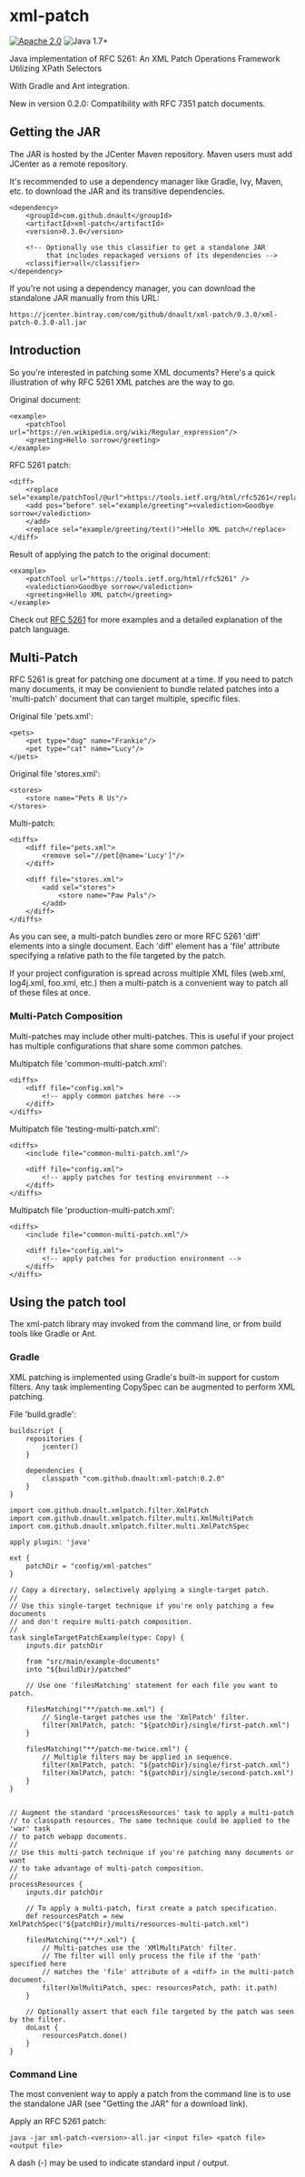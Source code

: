 # xml-patch

[![Apache 2.0](https://img.shields.io/badge/license-Apache%202.0-blue.svg)](http://www.apache.org/licenses/LICENSE-2.0)
![Java 1.7+](https://img.shields.io/badge/java-1.7+-lightgray.svg)

Java implementation of RFC 5261: An XML Patch Operations Framework Utilizing XPath Selectors

With Gradle and Ant integration.

New in version 0.2.0: Compatibility with RFC 7351 patch documents.


## Getting the JAR

The JAR is hosted by the JCenter Maven repository. Maven users must add JCenter as a remote repository.

It's recommended to use a dependency manager like Gradle, Ivy, Maven, etc. to download the JAR and its transitive
dependencies.

    <dependency>
        <groupId>com.github.dnault</groupId>
        <artifactId>xml-patch</artifactId>
        <version>0.3.0</version>

        <!-- Optionally use this classifier to get a standalone JAR
             that includes repackaged versions of its dependencies -->
        <classifier>all</classifier>
    </dependency>


If you're not using a dependency manager, you can download the standalone JAR manually from this URL:

    https://jcenter.bintray.com/com/github/dnault/xml-patch/0.3.0/xml-patch-0.3.0-all.jar


## Introduction

So you're interested in patching some XML documents? Here's a quick illustration of why RFC 5261 XML patches
are the way to go.

Original document:

    <example>
        <patchTool url="https://en.wikipedia.org/wiki/Regular_expression"/>
        <greeting>Hello sorrow</greeting>
    </example>


RFC 5261 patch:

    <diff>
        <replace sel="example/patchTool/@url">https://tools.ietf.org/html/rfc5261</replace>
        <add pos="before" sel="example/greeting"><valediction>Goodbye sorrow</valediction>
        </add>
        <replace sel="example/greeting/text()">Hello XML patch</replace>
    </diff>


Result of applying the patch to the original document:

    <example>
        <patchTool url="https://tools.ietf.org/html/rfc5261" />
        <valediction>Goodbye sorrow</valediction>
        <greeting>Hello XML patch</greeting>
    </example>


Check out [RFC 5261](https://tools.ietf.org/html/rfc5261) for more examples
and a detailed explanation of the patch language.


## Multi-Patch

RFC 5261 is great for patching one document at a time. If you need to patch many documents,
it may be convienient to bundle related patches into a 'multi-patch' document that can target
multiple, specific files.


Original file 'pets.xml':

    <pets>
        <pet type="dog" name="Frankie"/>
        <pet type="cat" name="Lucy"/>
    </pets>


Original file 'stores.xml':

    <stores>
        <store name="Pets R Us"/>
    </stores>


Multi-patch:

    <diffs>
        <diff file="pets.xml">
            <remove sel="//pet[@name='Lucy']"/>
        </diff>

        <diff file="stores.xml">
            <add sel="stores">
                <store name="Paw Pals"/>
            </add>
        </diff>
    </diffs>


As you can see, a multi-patch bundles zero or more RFC 5261 'diff' elements into a single document.
Each 'diff' element has a 'file' attribute specifying a relative path to the file targeted by the patch.

If your project configuration is spread across multiple XML files (web.xml, log4j.xml, foo.xml, etc.)
then a multi-patch is a convenient way to patch all of these files at once.


### Multi-Patch Composition

Multi-patches may include other multi-patches. This is useful if your project has multiple configurations
that share some common patches.


Multipatch file 'common-multi-patch.xml':

    <diffs>
        <diff file="config.xml">
            <!-- apply common patches here -->
        </diff>
    </diffs>


Multipatch file 'testing-multi-patch.xml':

    <diffs>
        <include file="common-multi-patch.xml"/>

        <diff file="config.xml">
            <!-- apply patches for testing environment -->
        </diff>
    </diffs>


Multipatch file 'production-multi-patch.xml':

    <diffs>
        <include file="common-multi-patch.xml"/>

        <diff file="config.xml">
            <!-- apply patches for production environment -->
        </diff>
    </diffs>


## Using the patch tool

The xml-patch library may invoked from the command line,
or from  build tools like Gradle or Ant.


### Gradle

XML patching is implemented using Gradle's built-in support for custom filters.
Any task implementing CopySpec can be augmented to perform XML patching.

File 'build.gradle':

    buildscript {
        repositories {
            jcenter()
        }

        dependencies {
            classpath "com.github.dnault:xml-patch:0.2.0"
        }
    }

    import com.github.dnault.xmlpatch.filter.XmlPatch
    import com.github.dnault.xmlpatch.filter.multi.XmlMultiPatch
    import com.github.dnault.xmlpatch.filter.multi.XmlPatchSpec

    apply plugin: 'java'

    ext {
        patchDir = "config/xml-patches"
    }

    // Copy a directory, selectively applying a single-target patch.
    //
    // Use this single-target technique if you're only patching a few documents
    // and don't require multi-patch composition.
    //
    task singleTargetPatchExample(type: Copy) {
        inputs.dir patchDir

        from "src/main/example-documents"
        into "${buildDir}/patched"

        // Use one 'filesMatching' statement for each file you want to patch.

        filesMatching("**/patch-me.xml") {
            // Single-target patches use the 'XmlPatch' filter.
            filter(XmlPatch, patch: "${patchDir}/single/first-patch.xml")
        }

        filesMatching("**/patch-me-twice.xml") {
            // Multiple filters may be applied in sequence.
            filter(XmlPatch, patch: "${patchDir}/single/first-patch.xml")
            filter(XmlPatch, patch: "${patchDir}/single/second-patch.xml")
        }
    }


    // Augment the standard 'processResources' task to apply a multi-patch
    // to classpath resources. The same technique could be applied to the 'war' task
    // to patch webapp documents.
    //
    // Use this multi-patch technique if you're patching many documents or want
    // to take advantage of multi-patch composition.
    //
    processResources {
        inputs.dir patchDir

        // To apply a multi-patch, first create a patch specification.
        def resourcesPatch = new XmlPatchSpec("${patchDir}/multi/resources-multi-patch.xml")

        filesMatching("**/*.xml") {
            // Multi-patches use the 'XMlMultiPatch' filter.
            // The filter will only process the file if the 'path' specified here
            // matches the 'file' attribute of a <diff> in the multi-patch document.
            filter(XmlMultiPatch, spec: resourcesPatch, path: it.path)
        }

        // Optionally assert that each file targeted by the patch was seen by the filter.
        doLast {
            resourcesPatch.done()
        }
    }



### Command Line

The most convenient way to apply a patch from the command line is to use the standalone JAR
(see "Getting the JAR" for a download link).

Apply an RFC 5261 patch:

    java -jar xml-patch-<version>-all.jar <input file> <patch file> <output file>

A dash (-) may be used to indicate standard input / output.
